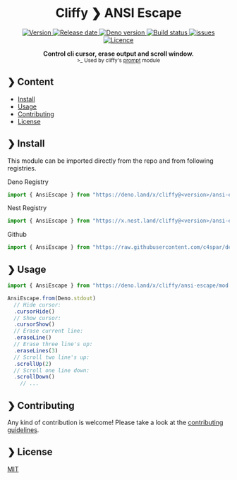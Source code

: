 <h1 align="center">Cliffy ❯ ANSI Escape</h1>

<p align="center">
  <a href="https://github.com/c4spar/deno-cliffy/releases">
    <img alt="Version" src="https://img.shields.io/github/v/release/c4spar/deno-cliffy?logo=github" />
  </a>
  <a href="https://github.com/c4spar/deno-cliffy/releases">
    <img alt="Release date" src="https://img.shields.io/github/release-date/c4spar/deno-cliffy?logo=github&color=blue" />
  </a>
  <a href="https://deno.land/">
    <img alt="Deno version" src="https://img.shields.io/badge/deno-^1.2.0-blue?logo=deno" />
  </a>
  <a href="https://github.com/c4spar/deno-cliffy/actions?query=workflow%3Aci">
    <img alt="Build status" src="https://github.com/c4spar/deno-cliffy/workflows/ci/badge.svg?branch=master" />
  </a>
  <a href="https://github.com/c4spar/deno-cliffy/labels/module%3Aansi-escape">
    <img alt="issues" src="https://img.shields.io/github/issues/c4spar/deno-cliffy/module:ansi-escape?label=issues&logo=github">
  </a>
  <a href="https://github.com/c4spar/deno-cliffy/actions?query=workflow%3Aci">
    <img alt="Licence" src="https://img.shields.io/github/license/c4spar/deno-cliffy?logo=github" />
  </a>
</p>

<p align="center">
  <b>Control cli cursor, erase output and scroll window.</b><br>
  <sub>>_ Used by cliffy's <a href="../prompt/">prompt</a> module</sub>
</p>

## ❯ Content

- [Install](#-install)
- [Usage](#-usage)
- [Contributing](#-contributing)
- [License](#-license)

## ❯ Install

This module can be imported directly from the repo and from following registries.

Deno Registry

```typescript
import { AnsiEscape } from "https://deno.land/x/cliffy@<version>/ansi-escape/mod.ts";
```

Nest Registry

```typescript
import { AnsiEscape } from "https://x.nest.land/cliffy@<version>/ansi-escape/mod.ts";
```

Github

```typescript
import { AnsiEscape } from "https://raw.githubusercontent.com/c4spar/deno-cliffy/<version>/ansi-escape/mod.ts";
```

## ❯ Usage

```typescript
import { AnsiEscape } from "https://deno.land/x/cliffy/ansi-escape/mod.ts";

AnsiEscape.from(Deno.stdout)
  // Hide cursor:
  .cursorHide()
  // Show cursor:
  .cursorShow()
  // Erase current line:
  .eraseLine()
  // Erase three line's up:
  .eraseLines(3)
  // Scroll two line's up:
  .scrollUp(2)
  // Scroll one line down:
  .scrollDown()
    // ...
```

## ❯ Contributing

Any kind of contribution is welcome! Please take a look at the [contributing guidelines](../CONTRIBUTING.md).

## ❯ License

[MIT](../LICENSE)
